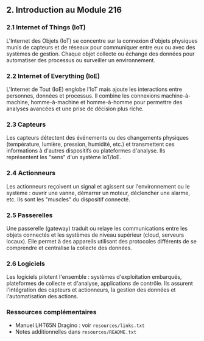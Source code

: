 ## 2. Introduction au Module 216

### 2.1 Internet of Things (IoT)
L'Internet des Objets (IoT) se concentre sur la connexion d'objets physiques munis de capteurs et de réseaux pour communiquer entre eux ou avec des systèmes de gestion. Chaque objet collecte ou échange des données pour automatiser des processus ou surveiller un environnement.

### 2.2 Internet of Everything (IoE)
L'Internet de Tout (IoE) englobe l'IoT mais ajoute les interactions entre personnes, données et processus. Il combine les connexions machine-à-machine, homme-à-machine et homme-à-homme pour permettre des analyses avancées et une prise de décision plus riche.

### 2.3 Capteurs
Les capteurs détectent des événements ou des changements physiques (température, lumière, pression, humidité, etc.) et transmettent ces informations à d'autres dispositifs ou plateformes d'analyse. Ils représentent les "sens" d'un système IoT/IoE.

### 2.4 Actionneurs
Les actionneurs reçoivent un signal et agissent sur l'environnement ou le système : ouvrir une vanne, démarrer un moteur, déclencher une alarme, etc. Ils sont les "muscles" du dispositif connecté.

### 2.5 Passerelles
Une passerelle (gateway) traduit ou relaye les communications entre les objets connectés et les systèmes de niveau supérieur (cloud, serveurs locaux). Elle permet à des appareils utilisant des protocoles différents de se comprendre et centralise la collecte des données.

### 2.6 Logiciels
Les logiciels pilotent l'ensemble : systèmes d'exploitation embarqués, plateformes de collecte et d'analyse, applications de contrôle. Ils assurent l'intégration des capteurs et actionneurs, la gestion des données et l'automatisation des actions.

### Ressources complémentaires
- Manuel LHT65N Dragino : voir `resources/links.txt`
- Notes additionnelles dans `resources/README.txt`
